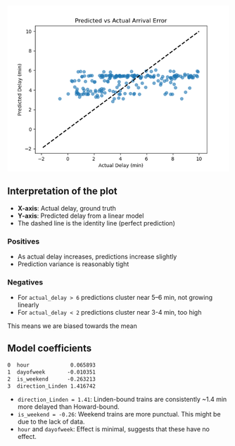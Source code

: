 ![simple_linear_regression_attempt1.png](simple_linear_regression_attempt1.png)

## Interpretation of the plot

- **X-axis**: Actual delay, ground truth
- **Y-axis**: Predicted delay from a linear model
- The dashed line is the identity line (perfect prediction)

### Positives

- As actual delay increases, predictions increase slightly
- Prediction variance is reasonably tight

### Negatives

- For `actual_delay > 6` predictions cluster near 5–6 min, not growing linearly
- For `actual_delay < 2` predictions cluster near 3-4 min, too high

This means we are biased towards the mean

## Model coefficients

```
0  hour             0.065893
1  dayofweek       -0.010351
2  is_weekend      -0.263213
3  direction_Linden 1.416742
```

- `direction_Linden = 1.41`: Linden-bound trains are consistently ~1.4 min more delayed than Howard-bound.
- `is_weekend = -0.26`: Weekend trains are more punctual. This might be due to the lack of data.
- `hour` and `dayofweek`: Effect is minimal, suggests that these have no effect.

## 